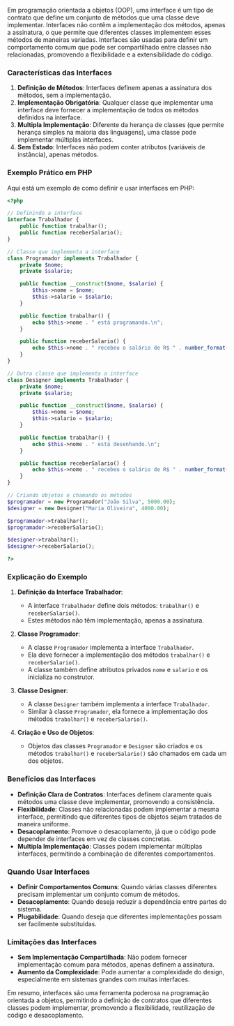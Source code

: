Em programação orientada a objetos (OOP), uma interface é um tipo de contrato que define um conjunto de métodos que uma classe deve implementar. Interfaces não contêm a implementação dos métodos, apenas a assinatura, o que permite que diferentes classes implementem esses métodos de maneiras variadas. Interfaces são usadas para definir um comportamento comum que pode ser compartilhado entre classes não relacionadas, promovendo a flexibilidade e a extensibilidade do código.

### Características das Interfaces

1. **Definição de Métodos**: Interfaces definem apenas a assinatura dos métodos, sem a implementação.
2. **Implementação Obrigatória**: Qualquer classe que implementar uma interface deve fornecer a implementação de todos os métodos definidos na interface.
3. **Multipla Implementação**: Diferente da herança de classes (que permite herança simples na maioria das linguagens), uma classe pode implementar múltiplas interfaces.
4. **Sem Estado**: Interfaces não podem conter atributos (variáveis de instância), apenas métodos.

### Exemplo Prático em PHP

Aqui está um exemplo de como definir e usar interfaces em PHP:

```php
<?php

// Definindo a interface
interface Trabalhador {
    public function trabalhar();
    public function receberSalario();
}

// Classe que implementa a interface
class Programador implements Trabalhador {
    private $nome;
    private $salario;

    public function __construct($nome, $salario) {
        $this->nome = $nome;
        $this->salario = $salario;
    }

    public function trabalhar() {
        echo $this->nome . " está programando.\n";
    }

    public function receberSalario() {
        echo $this->nome . " recebeu o salário de R$ " . number_format($this->salario, 2, ',', '.') . ".\n";
    }
}

// Outra classe que implementa a interface
class Designer implements Trabalhador {
    private $nome;
    private $salario;

    public function __construct($nome, $salario) {
        $this->nome = $nome;
        $this->salario = $salario;
    }

    public function trabalhar() {
        echo $this->nome . " está desenhando.\n";
    }

    public function receberSalario() {
        echo $this->nome . " recebeu o salário de R$ " . number_format($this->salario, 2, ',', '.') . ".\n";
    }
}

// Criando objetos e chamando os métodos
$programador = new Programador("João Silva", 5000.00);
$designer = new Designer("Maria Oliveira", 4000.00);

$programador->trabalhar();
$programador->receberSalario();

$designer->trabalhar();
$designer->receberSalario();

?>
```

### Explicação do Exemplo

1. **Definição da Interface Trabalhador**:
   - A interface `Trabalhador` define dois métodos: `trabalhar()` e `receberSalario()`.
   - Estes métodos não têm implementação, apenas a assinatura.

2. **Classe Programador**:
   - A classe `Programador` implementa a interface `Trabalhador`.
   - Ela deve fornecer a implementação dos métodos `trabalhar()` e `receberSalario()`.
   - A classe também define atributos privados `nome` e `salario` e os inicializa no construtor.

3. **Classe Designer**:
   - A classe `Designer` também implementa a interface `Trabalhador`.
   - Similar à classe `Programador`, ela fornece a implementação dos métodos `trabalhar()` e `receberSalario()`.

4. **Criação e Uso de Objetos**:
   - Objetos das classes `Programador` e `Designer` são criados e os métodos `trabalhar()` e `receberSalario()` são chamados em cada um dos objetos.

### Benefícios das Interfaces

- **Definição Clara de Contratos**: Interfaces definem claramente quais métodos uma classe deve implementar, promovendo a consistência.
- **Flexibilidade**: Classes não relacionadas podem implementar a mesma interface, permitindo que diferentes tipos de objetos sejam tratados de maneira uniforme.
- **Desacoplamento**: Promove o desacoplamento, já que o código pode depender de interfaces em vez de classes concretas.
- **Multipla Implementação**: Classes podem implementar múltiplas interfaces, permitindo a combinação de diferentes comportamentos.

### Quando Usar Interfaces

- **Definir Comportamentos Comuns**: Quando várias classes diferentes precisam implementar um conjunto comum de métodos.
- **Desacoplamento**: Quando deseja reduzir a dependência entre partes do sistema.
- **Plugabilidade**: Quando deseja que diferentes implementações possam ser facilmente substituídas.

### Limitações das Interfaces

- **Sem Implementação Compartilhada**: Não podem fornecer implementação comum para métodos, apenas definem a assinatura.
- **Aumento da Complexidade**: Pode aumentar a complexidade do design, especialmente em sistemas grandes com muitas interfaces.

Em resumo, interfaces são uma ferramenta poderosa na programação orientada a objetos, permitindo a definição de contratos que diferentes classes podem implementar, promovendo a flexibilidade, reutilização de código e desacoplamento.
